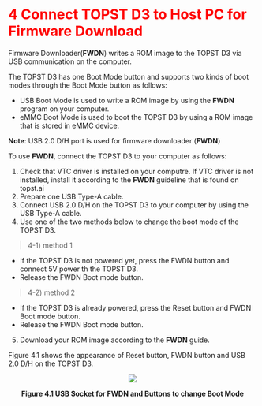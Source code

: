 <h1 style="color:red">
  4 Connect TOPST D3 to Host PC for Firmware Download
</h1>


Firmware Downloader(**FWDN**) writes a ROM image to the TOPST D3 via USB communication on the computer.  

The TOPST D3 has one Boot Mode button and supports two kinds of boot modes through the Boot Mode button as follows:
- USB Boot Mode is used to write a ROM image by using the **FWDN** program on your computer.
- eMMC Boot Mode is used to boot the TOPST D3 by using a ROM image that is stored in eMMC device.

**Note**: USB 2.0 D/H port is used for firmware downloader (**FWDN**)  

To use **FWDN**, connect the TOPST D3 to your computer as follows:
1.  Check that VTC driver is installed on your computre. If VTC driver is not installed, install it according to the **FWDN** guideline that is found on topst.ai
2.  Prepare one USB Type-A cable.
3.	 Connect USB 2.0 D/H on the TOPST D3 to your computer by using the USB Type-A cable.
4.	 Use one of the two methods below to change the boot mode of the TOPST D3.
>  4-1) method 1
- If the TOPST D3 is not powered yet, press the FWDN button and connect 5V power th the TOPST D3.
- Release the FWDN Boot mode button.
>  4-2) method 2
- If the TOPST D3 is already powered, press the Reset button and FWDN Boot mode button.
- Release the FWDN Boot mode button.
5.  Download your ROM image according to the **FWDN** guide.

Figure 4.1 shows the appearance of Reset button, FWDN button and USB 2.0 D/H on the TOPST D3.  
<p align="center"><img src="https://github.com/Topst-Dev/Documentation/assets/161264431/c3815afe-a366-410f-8c62-d3b9f4d4494e"></p>
<p align="center"><strong>Figure 4.1 USB Socket for FWDN and Buttons to change Boot Mode</strong></p>

